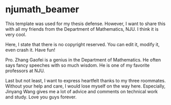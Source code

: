 # njumath_beamer

This template was used for my thesis defense. However, I want to share this with all my friends from the Department of Mathematics, NJU. 
I think it is very cool.

Here, I state that there is no copyright reserved. You can edit it, modify it, even crash it. Have fun!

Pro. Zhang Gaofei is a genius in the Department of Mathematics. He often says fancy speeches with so much wisdom. He is one of my favorite professors at NJU.

Last but not least, I want to express heartfelt thanks to my three roommates. Without your help and care, I would lose myself on the way here. Especially, Jinyang Wang gives me a lot of advice and comments on technical work and study. Love you guys forever.
